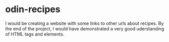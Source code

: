 # odin-recipes
I would be creating a website with some links to other urls about recipes. 
By the end of the project, I would have demonstrated a very good uderstanding of HTML tags and elements.